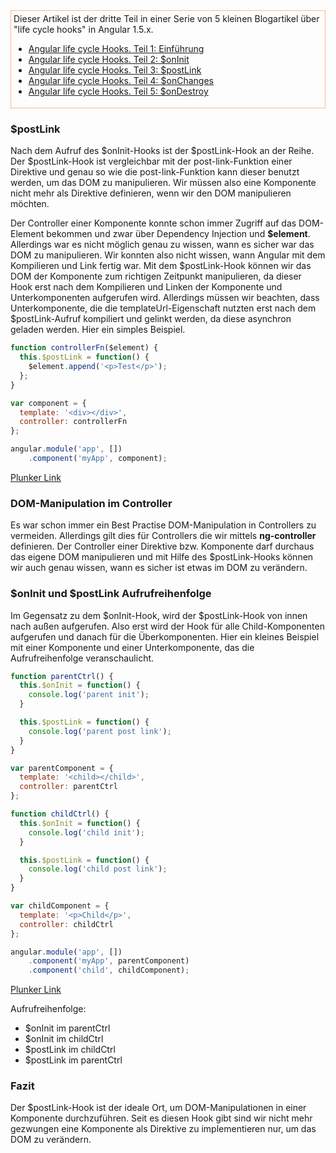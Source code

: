 <aside style="border: 1px dotted #f37726; padding: 4px; margin-bottom: 20px;">
Dieser Artikel ist der dritte Teil in einer Serie von 5 kleinen Blogartikel über "life cycle hooks" in Angular 1.5.x.

* [Angular life cycle Hooks. Teil 1: Einführung](https://jsperts.de/blog/angularjs_life_cycle_hooks_teil_1_einfuehrung)
* [Angular life cycle Hooks. Teil 2: $onInit](https://jsperts.de/blog/angularjs_life_cycle_hooks_teil_2_oninit)
* [Angular life cycle Hooks. Teil 3: $postLink](https://jsperts.de/blog/angularjs_life_cycle_hooks_teil_3_postlink)
* [Angular life cycle Hooks. Teil 4: $onChanges](https://jsperts.de/blog/angularjs_life_cycle_hooks_teil_4_onchanges)
* [Angular life cycle Hooks. Teil 5: $onDestroy](https://jsperts.de/blog/angularjs_life_cycle_hooks_teil_5_ondestroy)
</aside>

### $postLink

Nach dem Aufruf des $onInit-Hooks ist der $postLink-Hook an der Reihe.
Der $postLink-Hook ist vergleichbar mit der post-link-Funktion einer Direktive und genau so wie die post-link-Funktion kann dieser benutzt werden, um das DOM zu manipulieren.
Wir müssen also eine Komponente nicht mehr als Direktive definieren, wenn wir den DOM manipulieren möchten.

Der Controller einer Komponente konnte schon immer Zugriff auf das DOM-Element bekommen und zwar über Dependency Injection und __$element__.
Allerdings war es nicht möglich genau zu wissen, wann es sicher war das DOM zu manipulieren.
Wir konnten also nicht wissen, wann Angular mit dem Kompilieren und Link fertig war.
Mit dem $postLink-Hook können wir das DOM der Komponente zum richtigen Zeitpunkt manipulieren, da dieser Hook erst nach dem Kompilieren und Linken der Komponente und Unterkomponenten aufgerufen wird.
Allerdings müssen wir beachten, dass Unterkomponente, die die templateUrl-Eigenschaft nutzten erst nach dem $postLink-Aufruf kompiliert und gelinkt werden, da diese asynchron geladen werden.
Hier ein simples Beispiel.

```javascript
function controllerFn($element) {
  this.$postLink = function() {
    $element.append('<p>Test</p>');
  };
}

var component = {
  template: '<div></div>',
  controller: controllerFn
};

angular.module('app', [])
    .component('myApp', component);
```
[Plunker Link](https://plnkr.co/edit/Kdo0FKLMyNQX0gj1A5mY?p=preview)

### DOM-Manipulation im Controller

Es war schon immer ein Best Practise DOM-Manipulation in Controllers zu vermeiden.
Allerdings gilt dies für Controllers die wir mittels __ng-controller__ definieren.
Der Controller einer Direktive bzw. Komponente darf durchaus das eigene DOM manipulieren und mit Hilfe des $postLink-Hooks können wir auch genau wissen, wann es sicher ist etwas im DOM zu verändern.

### $onInit und $postLink Aufrufreihenfolge

Im Gegensatz zu dem $onInit-Hook, wird der $postLink-Hook von innen nach außen aufgerufen.
Also erst wird der Hook für alle Child-Komponenten aufgerufen und danach für die Überkomponenten.
Hier ein kleines Beispiel mit einer Komponente und einer Unterkomponente, das die Aufrufreihenfolge veranschaulicht.

```javascript
function parentCtrl() {
  this.$onInit = function() {
    console.log('parent init');
  }

  this.$postLink = function() {
    console.log('parent post link');
  }
}

var parentComponent = {
  template: '<child></child>',
  controller: parentCtrl
};

function childCtrl() {
  this.$onInit = function() {
    console.log('child init');
  }

  this.$postLink = function() {
    console.log('child post link');
  }
}

var childComponent = {
  template: '<p>Child</p>',
  controller: childCtrl
};

angular.module('app', [])
    .component('myApp', parentComponent)
    .component('child', childComponent);
```
[Plunker Link](https://plnkr.co/edit/GfKlIG0xDHfaYEPM63WF?p=preview)

Aufrufreihenfolge:

* $onInit im parentCtrl
* $onInit im childCtrl
* $postLink im childCtrl
* $postLink im parentCtrl

### Fazit

Der $postLink-Hook ist der ideale Ort, um DOM-Manipulationen in einer Komponente durchzuführen.
Seit es diesen Hook gibt sind wir nicht mehr gezwungen eine Komponente als Direktive zu implementieren nur, um das DOM zu verändern.

